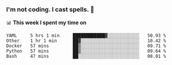### I'm not coding. I cast spells. 🎩

📊 **This week I spent my time on**
<!--START_SECTION:waka-->
```text
YAML     5 hrs 1 min     ████████████▓░░░░░░░░░░░░   50.93 % 
Other    1 hr 1 min      ██▓░░░░░░░░░░░░░░░░░░░░░░   10.42 % 
Docker   57 mins         ██▒░░░░░░░░░░░░░░░░░░░░░░   09.71 % 
Python   57 mins         ██▒░░░░░░░░░░░░░░░░░░░░░░   09.64 % 
Bash     47 mins         ██░░░░░░░░░░░░░░░░░░░░░░░   08.01 % 
```
<!--END_SECTION:waka-->
